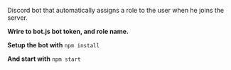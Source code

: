 Discord bot that automatically assigns a role to the user when he joins the server.

**Wrire to bot.js bot token, and role name.**

**Setup the bot with** ```npm install```

**And start with** ```npm start```
